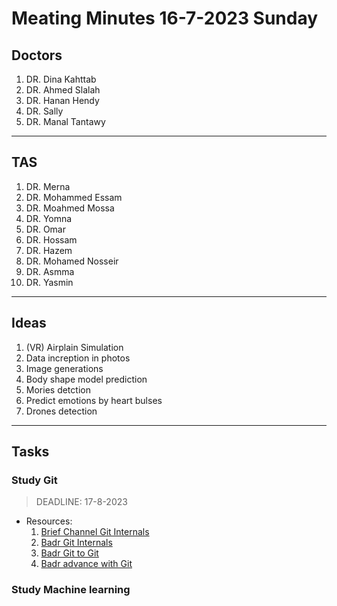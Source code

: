 # Meating Minutes 16-7-2023 Sunday


## Doctors

1. DR. Dina Kahttab
2. DR. Ahmed Slalah
3. DR. Hanan Hendy
4. DR. Sally
5. DR. Manal Tantawy

---   

## TAS

1.  DR. Merna
2.  DR. Mohammed Essam
3.  DR. Moahmed Mossa
4.  DR. Yomna
6.  DR. Omar
7.  DR. Hossam
8.  DR. Hazem
9.  DR. Mohamed Nosseir
10. DR. Asmma 
11. DR. Yasmin

---

## Ideas

1. (VR) Airplain Simulation
2. Data increption in photos
3. Image generations
4. Body shape model prediction 
5. Mories detction
6. Predict emotions by heart bulses
8. Drones detection


---

## Tasks

### Study Git 

> DEADLINE: 17-8-2023

- Resources:
    1. [Brief Channel Git Internals](https://www.youtube.com/watch?v=fWMKue-WBok&list=PL9lx0DXCC4BNUby5H58y6s2TQVLadV8v7) 
    2. [Badr Git Internals](https://www.youtube.com/watch?v=8OKRA2-hTOE&list=PLanhLNyaKYBmdcqQgwy3itwX6pBVzpEQs)
    3. [Badr Git to Git](https://www.youtube.com/watch?v=9CddgFAzFgY&list=PLanhLNyaKYBn7H4ekD2aOAimlSiNJaeh8)
    4. [Badr advance with Git](https://www.youtube.com/watch?v=FK5OZgYhgCI&list=PLanhLNyaKYBmt4a0XiLkWWz4eMYlOViwq)
 


### Study Machine learning